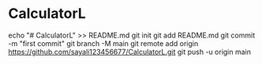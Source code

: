 # CalculatorL
echo "# CalculatorL" >> README.md
git init
git add README.md
git commit -m "first commit"
git branch -M main
git remote add origin https://github.com/sayali123456677/CalculatorL.git
git push -u origin main
